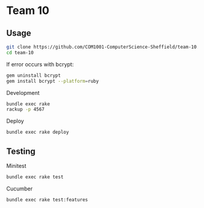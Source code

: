# Team 10

## Usage

```bash
git clone https://github.com/COM1001-ComputerScience-Sheffield/team-10.git
cd team-10
```
If error occurs with bcrypt:
```bash
gem uninstall bcrypt
gem install bcrypt --platform=ruby
```

Development
```bash
bundle exec rake
rackup -p 4567
```

Deploy
```bash
bundle exec rake deploy
```

## Testing

Minitest
```bash
bundle exec rake test
```
Cucumber
```bash
bundle exec rake test:features
```
